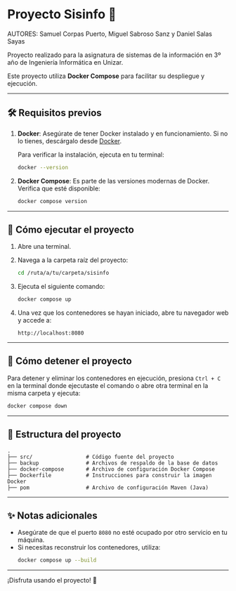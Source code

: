 
# Proyecto Sisinfo 🚀

AUTORES: Samuel Corpas Puerto, Miguel Sabroso Sanz y Daniel Salas Sayas

Proyecto realizado para la asignatura de sistemas de la información en 3º año de Ingeniería Informática en Unizar.

Este proyecto utiliza **Docker Compose** para facilitar su despliegue y ejecución.

---

## 🛠 Requisitos previos

1. **Docker**: Asegúrate de tener Docker instalado y en funcionamiento. Si no lo tienes, descárgalo desde [Docker](https://www.docker.com/get-started).
   
   Para verificar la instalación, ejecuta en tu terminal:
   ```bash
   docker --version
   ```

2. **Docker Compose**: Es parte de las versiones modernas de Docker. Verifica que esté disponible:
   ```bash
   docker compose version
   ```

---

## 🚀 Cómo ejecutar el proyecto

1. Abre una terminal.

2. Navega a la carpeta raíz del proyecto:
   ```bash
   cd /ruta/a/tu/carpeta/sisinfo
   ```

3. Ejecuta el siguiente comando:
   ```bash
   docker compose up
   ```

4. Una vez que los contenedores se hayan iniciado, abre tu navegador web y accede a:
   ```
   http://localhost:8080
   ```

---

## 🛑 Cómo detener el proyecto

Para detener y eliminar los contenedores en ejecución, presiona `Ctrl + C` en la terminal donde ejecutaste el comando o abre otra terminal en la misma carpeta y ejecuta:

```bash
docker compose down
```

---

## 📂 Estructura del proyecto

```plaintext
.
├── src/                 # Código fuente del proyecto
├── backup               # Archivos de respaldo de la base de datos
├── docker-compose       # Archivo de configuración Docker Compose
├── Dockerfile           # Instrucciones para construir la imagen Docker
├── pom                  # Archivo de configuración Maven (Java)
```

---

## ✨ Notas adicionales

- Asegúrate de que el puerto `8080` no esté ocupado por otro servicio en tu máquina.
- Si necesitas reconstruir los contenedores, utiliza:
  ```bash
  docker compose up --build
  ```

---

¡Disfruta usando el proyecto! 🚀
